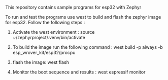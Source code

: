 This repository contains sample programs for esp32 with Zephyr

To run and test the programs use west to build and flash the zephyr image for esp32. Follow the following steps :

1) Activate the west environment :
   source ~/zephyrproject/.venv/bin/activate
  
2) To build the image run the following command :
   west build -p always -b esp_wrover_kit/esp32/procpu

3) flash the image:
   west flash

5) Monitor the boot sequence and results :
   west espressif monitor
     
